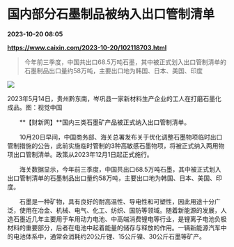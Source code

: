 # 国内部分石墨制品被纳入出口管制清单

**2023-10-20 08:05**

**https://www.caixin.com/2023-10-20/102118703.html**

> 今年前三季度，中国共出口68.5万吨石墨，其中被正式划入出口管制清单的石墨制品出口量约58万吨，主要出口地为韩国、日本、美国、印度

  

![](https://img.caixin.com/2023-10-20/169778834052393_840_560.jpg)

2023年5月14日，贵州黔东南，岑巩县一家新材料生产企业的工人在打磨石墨化成品。图：视觉中国

  

　　**【财新网】**国内三类石墨矿产品被正式纳入出口管制清单。

　　10月20日早间，中国商务部、海关总署发布关于优化调整石墨物项临时出口管制措施的公告，此前实施临时管制的3种高敏感石墨物项，将被正式纳入两用物项出口管制清单。政策从2023年12月1日起正式施行。

　　海关数据显示，今年前三季度，中国共出口68.5万吨石墨，其中被正式划入出口管制清单的石墨制品出口量约58万吨，主要出口地为韩国、日本、美国、印度。

　　石墨是一种矿物，具有良好的耐高温性、导电性和可塑性，因此用途十分广泛，使用在冶金、机械、电气、化工、纺织、国防等领域。随着新能源的发展，人造石墨近几年主要用于车用动力电池、中高端消费锂电等行业，是锂离子电池负极材料的重要部分，后者在电池中起着能量的储存与释放的作用。一辆新能源汽车中的电池体系中，通常会消耗约20公斤锂、15公斤镍、30公斤石墨等矿产。
